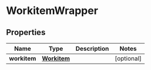 
# WorkitemWrapper

## Properties
Name | Type | Description | Notes
------------ | ------------- | ------------- | -------------
**workitem** | [**Workitem**](Workitem.md) |  |  [optional]



